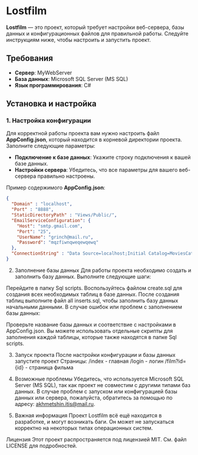 # Lostfilm

**Lostfilm** — это проект, который требует настройки веб-сервера, базы данных и конфигурационных файлов для правильной работы. Следуйте инструкциям ниже, чтобы настроить и запустить проект.

## Требования

- **Сервер**: MyWebServer
- **База данных**: Microsoft SQL Server (MS SQL)
- **Язык программирования**: C#

## Установка и настройка

### 1. Настройка конфигурации

Для корректной работы проекта вам нужно настроить файл **AppConfig.json**, который находится в корневой директории проекта. Заполните следующие параметры:

- **Подключение к базе данных**: Укажите строку подключения к вашей базе данных.
- **Настройки сервера**: Убедитесь, что все параметры для вашего веб-сервера правильно настроены.

Пример содержимого **AppConfig.json**:

```json
{
  "Domain" : "localhost",
  "Port" : "8888", 
  "StaticDirectoryPath" : "Views/Public/",
  "EmailServiceConfiguration": {
    "Host": "smtp.gmail.com",
    "Port": "25",
    "UserName": "grinch@mail.ru",
    "Password": "mqzfiwnqweqewqewq"
  },
  "ConnectionString" : "Data Source=localhost;Initial Catalog=MoviesCatalog;User ID=sa;Password=P@ssw0rd;Trust Server Certificate=true;"
}
```
2. Заполнение базы данных
Для работы проекта необходимо создать и заполнить базу данных. Выполните следующие шаги:

Перейдите в папку Sql scripts.
Воспользуйтесь файлом create.sql для создания всех необходимых таблиц в базе данных.
После создания таблиц выполните файл all inserts.sql, чтобы заполнить базу данных начальными данными.
В случае ошибок или проблем с заполнением базы данных:

Проверьте название базы данных и соответствие с настройками в AppConfig.json.
Вы можете использовать отдельные скрипты для заполнения каждой таблицы, которые также находятся в папке Sql scripts.

3. Запуск проекта
После настройки конфигурации и базы данных запустите проект
Страницы: /index - главная
/login - логин
/film?id={id} - страница фильма


5. Возможные проблемы
Убедитесь, что используется Microsoft SQL Server (MS SQL), так как проект не совместим с другими типами баз данных.
В случае проблем с запуском или конфигурацией базы данных или сервера, пожалуйста, обратитесь за помощью по адресу: akhmetshin.itis@mail.ru.
6. Важная информация
Проект Lostfilm всё ещё находится в разработке, и могут возникать баги. Он может не запускаться корректно на некоторых типах операционных систем.

Лицензия
Этот проект распространяется под лицензией MIT. См. файл LICENSE для подробностей.
